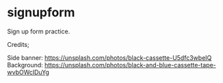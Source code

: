 # signupform
Sign up form practice.

Credits;

Side banner: https://unsplash.com/photos/black-cassette-U5dfc3wbeIQ
Background: https://unsplash.com/photos/black-and-blue-cassette-tape-wvbOWcIDuYg
